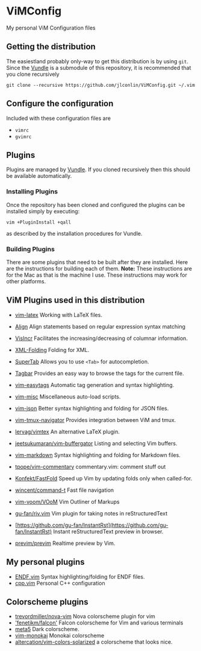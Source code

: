 # ViMConfig
My personal ViM Configuration files

## Getting the distribution
The easiestland probably only-way to get this distribution is by using `git`. Since the [Vundle](https://github.com/gmarik/Vundle.vim) is a submodule of this repository, it is recommended that you clone recursively

	git clone --recursive https://github.com/jlconlin/ViMConfig.git ~/.vim


## Configure the configuration
Included with these configuration files are

 - `vimrc`
 - `gvimrc`

## Plugins
Plugins are managed by [Vundle](https://github.com/VundleVim/Vundle.vim). If you cloned recursively then this should be available automatically.

### Installing Plugins
Once the repository has been cloned and configured the plugins can be installed simply by executing:

```vim
vim +PluginInstall +qall
```
as described by the installation procedures for Vundle.

### Building Plugins
There are some plugins that need to be built after they are installed. Here are the instructions for building each of them. **Note:** These instructions are for the Mac as that is the machine I use. These instructions may work for other platforms.

## ViM Plugins used in this distribution

 - [vim-latex](https://github.com/vim-latex/vim-latex) Working with LaTeX files.

 - [Align](https://github.com/JLimperg/Align) Align statements based on regular expression syntax matching
 - [VisIncr](https://github.com/vim-scripts/VisIncr) Facilitates the increasing/decreasing of columnar information.
 - [XML-Folding](https://github.com/vim-scripts/XML-Folding) Folding for XML.
 - [SuperTab](https://github.com/ervandew/supertab.git) Allows you to use `<Tab>` for autocompletion.
 - [Tagbar](http://github.com/majutsushi/tagbar) Provides an easy way to browse the tags for the current file.
 - [vim-easytags](https://github.com/xolox/vim-easytags) Automatic tag generation and syntax highlighting.
 - [vim-misc](https://github.com/xolox/vim-misc) Miscellaneous auto-load scripts.
 - [vim-json](https://github.com/elzr/vim-json) Better syntax highlighting and folding for JSON files.
 - [vim-tmux-navigator](https://github.com/christoomey/vim-tmux-navigator) Provides integration between ViM and tmux. 
 - [lervag/vimtex](https://github.com/lervag/vimtex) An alternative LaTeX plugin.
 - [jeetsukumaran/vim-buffergator](https://github.com/jeetsukumaran/vim-buffergator) Listing and selecting Vim buffers.
 - [vim-markdown](https://github.com/plasticboy/vim-markdown) Syntax highlighting and folding for Markdown files.
 - [tpope/vim-commentary](https://github.com/tpope/vim-commentary) commentary.vim: comment stuff out
 - [Konfekt/FastFold](https://github.com/Konfekt/FastFold) Speed up Vim by updating folds only when called-for.
 - [wincent/command-t](https://github.com/wincent/command-t) Fast file navigation
 - [vim-voom/VOoM](https://github.com/vim-voom/VOoM) Vim Outliner of Markups
 - [gu-fan/riv.vim](https://github.com/gu-fan/riv.vim) Vim plugin for taking notes in reStructuredText
 - [https://github.com/gu-fan/InstantRst](https://github.com/gu-fan/InstantRst) Instant reStructuredText preview in browser.
- [previm/previm](https://github.com/previm/previm) Realtime preview by Vim.

## My personal plugins
 - [ENDF.vim](https://github.com/jlconlin/ENDF.vim) Syntax highlighting/folding for ENDF files.
 - [cpp.vim](https://github.com/jlconlin/cpp.vim) Personal C++ configuration

## Colorscheme plugins
 - [trevordmiller/nova-vim](https://github.com/trevordmiller/nova-vim) Nova colorscheme plugin for vim
 - ['fenetikm/falcon'](https://github.com/fenetikm/falcon) Falcon colorscheme for Vim and various terminals
 - [meta5](https://github.com/christophermca/meta5) Dark colorscheme.
 - [vim-monokai](https://github.com/sickill/vim-monokai) Monokai colorscheme
 - [altercation/vim-colors-solarized](https://github.com/altercation/vim-colors-solarized) a colorscheme that looks nice.
